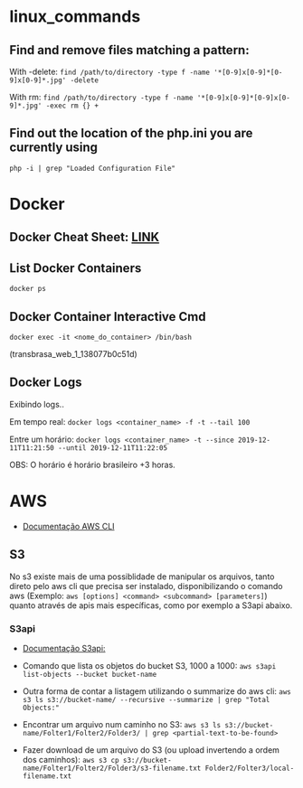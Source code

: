 # linux_commands

## Find and remove files matching a pattern:

With -delete:
```find /path/to/directory -type f -name '*[0-9]x[0-9]*[0-9]x[0-9]*.jpg' -delete```

With rm:
```find /path/to/directory -type f -name '*[0-9]x[0-9]*[0-9]x[0-9]*.jpg' -exec rm {} +```

## Find out the location of the php.ini you are currently using
```php -i | grep "Loaded Configuration File"```

# Docker

## Docker Cheat Sheet: [LINK](https://www.docker.com/sites/default/files/d8/2019-09/docker-cheat-sheet.pdf)

## List Docker Containers
```docker ps```

## Docker Container Interactive Cmd
```docker exec -it <nome_do_container> /bin/bash```

(transbrasa_web_1_138077b0c51d)

## Docker Logs

Exibindo logs.. 

Em tempo real: ```docker logs <container_name> -f -t --tail 100```

Entre um horário: ```docker logs <container_name> -t --since 2019-12-11T11:21:50 --until 2019-12-11T11:22:05```

OBS: O horário é horário brasileiro +3 horas.

# AWS
- [Documentação AWS CLI](https://docs.aws.amazon.com/cli/index.html)

## S3
No s3 existe mais de uma possiblidade de manipular os arquivos, tanto direto pelo aws cli que precisa ser instalado, disponibilizando o comando aws (Exemplo: ```aws [options] <command> <subcommand> [parameters]```) quanto através de apis mais específicas, como por exemplo a S3api abaixo.

### S3api
- [Documentação S3api:](https://docs.aws.amazon.com/AmazonS3/latest/API/RESTObjectGET.html)

- Comando que lista os objetos do bucket S3, 1000 a 1000:
```aws s3api list-objects --bucket bucket-name```

- Outra forma de contar a listagem utilizando o summarize do aws cli:
```aws s3 ls s3://bucket-name/ --recursive --summarize | grep "Total Objects:"```

- Encontrar um arquivo num caminho no S3: 
```aws s3 ls s3://bucket-name/Folter1/Folter2/Folder3/ | grep <partial-text-to-be-found>```

- Fazer download de um arquivo do S3 (ou upload invertendo a ordem dos caminhos):
```aws s3 cp s3://bucket-name/Folter1/Folter2/Folder3/s3-filename.txt Folder2/Folter3/local-filename.txt```
